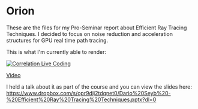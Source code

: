 # Orion
These are the files for my Pro-Seminar report about Efficient Ray Tracing Techniques. I decided to focus on noise reduction and acceleration structures for GPU real time path tracing.

This is what I'm currently able to render:

[![Correlation Live Coding](http://img.youtube.com/vi/5SfnP5mbcW0/0.jpg)](https://www.youtube.com/watch?v=5SfnP5mbcW0 "Correlation Live Coding ")

[Video](https://vt.tumblr.com/tumblr_oa26fhhBcc1vsm8k9.mp4)

I held a talk about it as part of the course and you can view the slides here: https://www.dropbox.com/s/opr9dij2tdqnet0/Dario%20Seyb%20-%20Efficient%20Ray%20Tracing%20Techniques.pptx?dl=0
